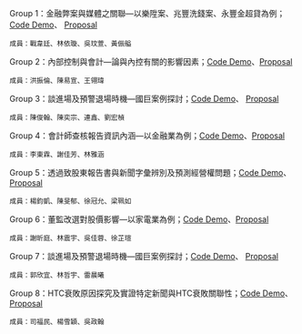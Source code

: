 Group 1：金融弊案與媒體之關聯—以樂陞案、兆豐洗錢案、永豐金超貸為例；[Code Demo](https://nbviewer.jupyter.org/github/chloe8599/NTU-CSX-Project/blob/master/week10/news.ipynb)、
[Proposal](https://docs.google.com/presentation/d/e/2PACX-1vQOLGpKtFwMrsXUG6e2OcfyGZAhCiflPAu9HnNSgOy0zIW4y4WnyNzH3ewW29sX7RTT43cb8mw47e-u/pub?start=false&loop=false&delayms=3000)

    成員：戰韋廷、林依璇、吳玟萱、黃侲艗

Group 2：內部控制與會計—論與內控有關的影響因素；[Code Demo](https://github.com/kevinkevin556/STASD/blob/master/week%209/%E5%85%A7%E9%83%A8%E6%8E%A7%E5%88%B6.ipynb)、[Proposal](https://github.com/kevinkevin556/STASD/raw/master/week%209/kaggle_group2.pptx)

    成員：洪振倫、陳易宣、王翎瑋

Group 3：談進場及預警退場時機—國巨案例探討；[Code Demo](https://github.com/Hank421Chen/STASD/blob/master/week_6/week6.ipynb)、
[Proposal](https://docs.google.com/presentation/d/1JzOSOQ7gVuSmVSp9_sodjELoMDGxNOK7frWvWIzuEp8/edit?fbclid=IwAR11MyKQlftDcGjwsCWZSParanabLF79Hv5Nc4XAl80zFteeMSlOCCVfzEA#slide=id.g47e0f006ec_9_43)
    
    成員：陳俊翰、陳奕宗、連鑫、劉宏楨


Group 4：會計師查核報告資訊內涵—以金融業為例；[Code Demo](https://nbviewer.jupyter.org/gist/mnbvv/883ffc321537853cc9612ad217741524)、[Proposal](https://github.com/snowflakedong/107-1_Python_Project/raw/master/%E6%9C%83%E8%A8%88%E5%B8%AB%E6%9F%A5%E6%A0%B8%E5%A0%B1%E5%91%8A%E8%B3%87%E8%A8%8A%E5%85%A7%E6%B6%B5-%E4%BB%A5%E9%87%91%E8%9E%8D%E6%A5%AD%E7%82%BA%E4%BE%8B.pptx)

    成員：李東霖、謝佳芳、林雅涵

Group 5：透過致股東報告書與新聞字彙辨別及預測經營權問題；[Code Demo](https://github.com/YangChunKai/NTUCSX2018/tree/master/Week7)、
[Proposal](https://docs.google.com/presentation/d/1Xekk7mJpm_4nJlwcQv2eBq0okF8QnMr6uVlE93PsHMc/edit#slide=id.p1)

    成員：楊鈞凱、陳旻郁、徐冠允、梁珮如

Group 6：董監改選對股價影響—以家電業為例；[Code Demo](https://github.com/hsiehkl/NTU-CSX-Project/blob/master/week_6/CPA%20%26%20K-Means.ipynb)、[Proposal](https://github.com/hsiehkl/NTU-CSX-Project/raw/master/week_10/%E8%91%A3%E7%9B%A3%E6%94%B9%E9%81%B8%E5%B0%8D%E8%82%A1%E5%83%B9%E5%BD%B1%E9%9F%BF-%E4%BB%A5%E5%AE%B6%E9%9B%BB%E6%A5%AD%E7%82%BA%E4%BE%8B.pptx)

    成員：謝昕庭、林震宇、吳佳蓉、徐芷瑄

Group 7：談進場及預警退場時機—國巨案例探討；[Code Demo](https://github.com/kuosheena2/CSX/blob/master/projects/project.ipynb)、
[Proposal](https://github.com/kuosheena2/CSX/raw/master/projects/%E5%A0%B1%E5%91%8A.pptx)

    成員：郭欣宜、林哲宇、雷晨曦

Group 8：HTC衰敗原因探究及實證特定新聞與HTC衰敗關聯性；[Code Demo](https://github.com/sufferming/csxproject/blob/master/midterm/PPCA.ipynb)、[Proposal](https://github.com/sufferming/csxproject/raw/master/htc%E5%A0%B1%E5%91%8A%20%E4%B8%8A%E8%87%BA%E7%89%88.pptx)

    成員：司福民、楊雪穎、吳政翰
